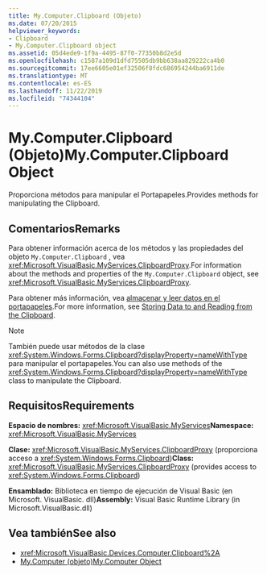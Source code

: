 ```yaml
---
title: My.Computer.Clipboard (Objeto)
ms.date: 07/20/2015
helpviewer_keywords:
- Clipboard
- My.Computer.Clipboard object
ms.assetid: 05d4ede9-1f9a-4495-87f0-77350b8d2e5d
ms.openlocfilehash: c1587a109d1dfd75505db9bb638aa829222ca4b0
ms.sourcegitcommit: 17ee6605e01ef32506f8fdc686954244ba6911de
ms.translationtype: MT
ms.contentlocale: es-ES
ms.lasthandoff: 11/22/2019
ms.locfileid: "74344104"
---
```

# <a name="mycomputerclipboard-object"></a><span data-ttu-id="da144-102">My.Computer.Clipboard (Objeto)</span><span class="sxs-lookup"><span data-stu-id="da144-102">My.Computer.Clipboard Object</span></span>
<span data-ttu-id="da144-103">Proporciona métodos para manipular el Portapapeles.</span><span class="sxs-lookup"><span data-stu-id="da144-103">Provides methods for manipulating the Clipboard.</span></span>  
  
## <a name="remarks"></a><span data-ttu-id="da144-104">Comentarios</span><span class="sxs-lookup"><span data-stu-id="da144-104">Remarks</span></span>  
 <span data-ttu-id="da144-105">Para obtener información acerca de los métodos y las propiedades del objeto `My.Computer.Clipboard` , vea <xref:Microsoft.VisualBasic.MyServices.ClipboardProxy>.</span><span class="sxs-lookup"><span data-stu-id="da144-105">For information about the methods and properties of the `My.Computer.Clipboard` object, see <xref:Microsoft.VisualBasic.MyServices.ClipboardProxy>.</span></span>  
  
 <span data-ttu-id="da144-106">Para obtener más información, vea [almacenar y leer datos en el portapapeles](../../../visual-basic/developing-apps/programming/computer-resources/storing-data-to-and-reading-from-the-clipboard.md).</span><span class="sxs-lookup"><span data-stu-id="da144-106">For more information, see [Storing Data to and Reading from the Clipboard](../../../visual-basic/developing-apps/programming/computer-resources/storing-data-to-and-reading-from-the-clipboard.md).</span></span>  
  
> [!NOTE]
> <span data-ttu-id="da144-107">También puede usar métodos de la clase <xref:System.Windows.Forms.Clipboard?displayProperty=nameWithType> para manipular el portapapeles.</span><span class="sxs-lookup"><span data-stu-id="da144-107">You can also use methods of the <xref:System.Windows.Forms.Clipboard?displayProperty=nameWithType> class to manipulate the Clipboard.</span></span>  
  
## <a name="requirements"></a><span data-ttu-id="da144-108">Requisitos</span><span class="sxs-lookup"><span data-stu-id="da144-108">Requirements</span></span>  
 <span data-ttu-id="da144-109">**Espacio de nombres:** <xref:Microsoft.VisualBasic.MyServices></span><span class="sxs-lookup"><span data-stu-id="da144-109">**Namespace:** <xref:Microsoft.VisualBasic.MyServices></span></span>  
  
 <span data-ttu-id="da144-110">**Clase:** <xref:Microsoft.VisualBasic.MyServices.ClipboardProxy> (proporciona acceso a <xref:System.Windows.Forms.Clipboard>)</span><span class="sxs-lookup"><span data-stu-id="da144-110">**Class:** <xref:Microsoft.VisualBasic.MyServices.ClipboardProxy> (provides access to <xref:System.Windows.Forms.Clipboard>)</span></span>  
  
 <span data-ttu-id="da144-111">**Ensamblado:** Biblioteca en tiempo de ejecución de Visual Basic (en Microsoft. VisualBasic. dll)</span><span class="sxs-lookup"><span data-stu-id="da144-111">**Assembly:** Visual Basic Runtime Library (in Microsoft.VisualBasic.dll)</span></span>  
  
## <a name="see-also"></a><span data-ttu-id="da144-112">Vea también</span><span class="sxs-lookup"><span data-stu-id="da144-112">See also</span></span>

- <xref:Microsoft.VisualBasic.Devices.Computer.Clipboard%2A>
- [<span data-ttu-id="da144-113">My.Computer (objeto)</span><span class="sxs-lookup"><span data-stu-id="da144-113">My.Computer Object</span></span>](../../../visual-basic/language-reference/objects/my-computer-object.md)
